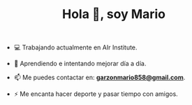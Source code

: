 <h1 align="center">Hola 👋, soy Mario</h1>

<br>

<!-- <p align="right"> <h3>Profile Views :-</h3> <img src="https://komarev.com/ghpvc/?username=adam-pw&label=Profile%20views&color=0e75b6&style=flat" 
    alt="adam-pw" /> 
  </p>

<br>
-->
<!-- <p><img align="right" src="https://github.com/Adam-pw/Adam-pw/blob/main/animation_500_kxa883sd.gif" alt="gif" /></p> -->


- ‍💻 Trabajando actualmente en AIr Institute.

- 🌱 Aprendiendo e intentando mejorar día a día.

- 📫 Me puedes contactar en: **garzonmario858@gmail.com**.

- ⚡ Me encanta hacer deporte y pasar tiempo con amigos.

<br>
